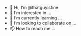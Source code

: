 - 👋 Hi, I’m @thatguyisfine
- 👀 I’m interested in ...
- 🌱 I’m currently learning ...
- 💞️ I’m looking to collaborate on ...
- 📫 How to reach me ...

<!---
thatguyisfine/thatguyisfine is a ✨ special ✨ repository because its `README.md` (this file) appears on your GitHub profile.
You can click the Preview link to take a look at your changes.
--->
